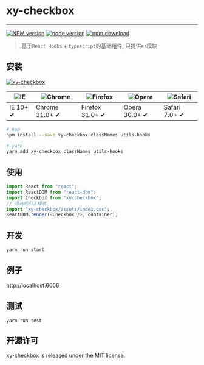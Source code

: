 # xy-checkbox

---

[![NPM version][npm-image]][npm-url]
[![node version][node-image]][node-url]
[![npm download][download-image]][download-url]

[npm-image]: http://img.shields.io/npm/v/xy-checkbox.svg?style=flat-square
[npm-url]: http://npmjs.org/package/xy-checkbox
[node-image]: https://img.shields.io/badge/node.js-%3E=_0.10-green.svg?style=flat-square
[node-url]: http://nodejs.org/download/
[download-image]: https://img.shields.io/npm/dm/xy-checkbox.svg?style=flat-square
[download-url]: https://npmjs.org/package/xy-checkbox

> 基于`React Hooks` + `typescript`的基础组件, 只提供`es`模块

## 安装

[![xy-checkbox](https://nodei.co/npm/xy-checkbox.png)](https://npmjs.org/package/xy-checkbox)

|![IE](https://github.com/alrra/browser-logos/blob/master/src/edge/edge_48x48.png?raw=true) | ![Chrome](https://github.com/alrra/browser-logos/blob/master/src/chrome/chrome_48x48.png?raw=true) | ![Firefox](https://github.com/alrra/browser-logos/blob/master/src/firefox/firefox_48x48.png?raw=true) | ![Opera](https://github.com/alrra/browser-logos/blob/master/src/opera/opera_48x48.png?raw=true) | ![Safari](https://github.com/alrra/browser-logos/blob/master/src/safari/safari_48x48.png?raw=true)|
| --- | --- | --- | --- | --- |
| IE 10+ ✔ | Chrome 31.0+ ✔ | Firefox 31.0+ ✔ | Opera 30.0+ ✔ | Safari 7.0+ ✔ |

```sh
# npm
npm install --save xy-checkbox classNames utils-hooks

# yarn
yarn add xy-checkbox classNames utils-hooks
```

## 使用

```ts
import React from "react";
import ReactDOM from "react-dom";
import Checkbox from "xy-checkbox";
// 可选的引入样式
import "xy-checkbox/assets/index.css";
ReactDOM.render(<Checkbox />, container);
```

## 开发

```sh
yarn run start
```

## 例子

http://localhost:6006

## 测试

```
yarn run test
```

## 开源许可

xy-checkbox is released under the MIT license.
